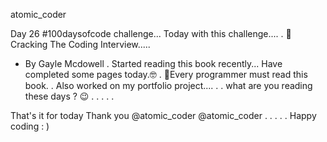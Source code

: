 atomic_coder

Day 26 #100daysofcode challenge...
Today with this challenge....
.
📗Cracking The Coding Interview.....
- By Gayle Mcdowell
.
Started reading this book recently... Have completed some pages today.🤓
.
📌Every programmer must read this book.
.
Also worked on my portfolio project....
.
.
what are you reading these days ? 😉
.
.
.
.
.

That's it for today
Thank you
@atomic_coder
@atomic_coder
.
.
.
.
.
Happy coding : )
